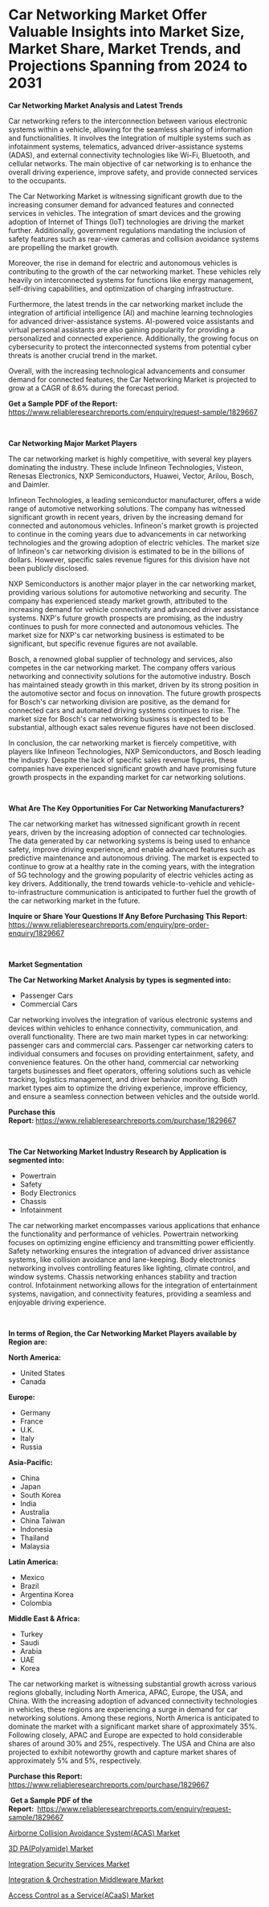 <p><h1>Car Networking Market Offer Valuable Insights into Market Size, Market Share, Market Trends, and Projections Spanning from 2024 to 2031</h1></p><p><strong>Car Networking Market Analysis and Latest Trends</strong></p>
<p><p>Car networking refers to the interconnection between various electronic systems within a vehicle, allowing for the seamless sharing of information and functionalities. It involves the integration of multiple systems such as infotainment systems, telematics, advanced driver-assistance systems (ADAS), and external connectivity technologies like Wi-Fi, Bluetooth, and cellular networks. The main objective of car networking is to enhance the overall driving experience, improve safety, and provide connected services to the occupants.</p><p>The Car Networking Market is witnessing significant growth due to the increasing consumer demand for advanced features and connected services in vehicles. The integration of smart devices and the growing adoption of Internet of Things (IoT) technologies are driving the market further. Additionally, government regulations mandating the inclusion of safety features such as rear-view cameras and collision avoidance systems are propelling the market growth.</p><p>Moreover, the rise in demand for electric and autonomous vehicles is contributing to the growth of the car networking market. These vehicles rely heavily on interconnected systems for functions like energy management, self-driving capabilities, and optimization of charging infrastructure.</p><p>Furthermore, the latest trends in the car networking market include the integration of artificial intelligence (AI) and machine learning technologies for advanced driver-assistance systems. AI-powered voice assistants and virtual personal assistants are also gaining popularity for providing a personalized and connected experience. Additionally, the growing focus on cybersecurity to protect the interconnected systems from potential cyber threats is another crucial trend in the market.</p><p>Overall, with the increasing technological advancements and consumer demand for connected features, the Car Networking Market is projected to grow at a CAGR of 8.6% during the forecast period.</p></p>
<p><strong>Get a Sample PDF of the Report:&nbsp;</strong> <a href="https://www.reliableresearchreports.com/enquiry/request-sample/1829667">https://www.reliableresearchreports.com/enquiry/request-sample/1829667</a></p>
<p>&nbsp;</p>
<p><strong>Car Networking Major Market Players</strong></p>
<p><p>The car networking market is highly competitive, with several key players dominating the industry. These include Infineon Technologies, Visteon, Renesas Electronics, NXP Semiconductors, Huawei, Vector, Arilou, Bosch, and Daimler.</p><p>Infineon Technologies, a leading semiconductor manufacturer, offers a wide range of automotive networking solutions. The company has witnessed significant growth in recent years, driven by the increasing demand for connected and autonomous vehicles. Infineon's market growth is projected to continue in the coming years due to advancements in car networking technologies and the growing adoption of electric vehicles. The market size of Infineon's car networking division is estimated to be in the billions of dollars. However, specific sales revenue figures for this division have not been publicly disclosed.</p><p>NXP Semiconductors is another major player in the car networking market, providing various solutions for automotive networking and security. The company has experienced steady market growth, attributed to the increasing demand for vehicle connectivity and advanced driver assistance systems. NXP's future growth prospects are promising, as the industry continues to push for more connected and autonomous vehicles. The market size for NXP's car networking business is estimated to be significant, but specific revenue figures are not available.</p><p>Bosch, a renowned global supplier of technology and services, also competes in the car networking market. The company offers various networking and connectivity solutions for the automotive industry. Bosch has maintained steady growth in this market, driven by its strong position in the automotive sector and focus on innovation. The future growth prospects for Bosch's car networking division are positive, as the demand for connected cars and automated driving systems continues to rise. The market size for Bosch's car networking business is expected to be substantial, although exact sales revenue figures have not been disclosed.</p><p>In conclusion, the car networking market is fiercely competitive, with players like Infineon Technologies, NXP Semiconductors, and Bosch leading the industry. Despite the lack of specific sales revenue figures, these companies have experienced significant growth and have promising future growth prospects in the expanding market for car networking solutions.</p></p>
<p>&nbsp;</p>
<p><strong>What Are The Key Opportunities For Car Networking Manufacturers?</strong></p>
<p><p>The car networking market has witnessed significant growth in recent years, driven by the increasing adoption of connected car technologies. The data generated by car networking systems is being used to enhance safety, improve driving experience, and enable advanced features such as predictive maintenance and autonomous driving. The market is expected to continue to grow at a healthy rate in the coming years, with the integration of 5G technology and the growing popularity of electric vehicles acting as key drivers. Additionally, the trend towards vehicle-to-vehicle and vehicle-to-infrastructure communication is anticipated to further fuel the growth of the car networking market in the future.</p></p>
<p><strong>Inquire or Share Your Questions If Any Before Purchasing This Report:</strong> <a href="https://www.reliableresearchreports.com/enquiry/pre-order-enquiry/1829667">https://www.reliableresearchreports.com/enquiry/pre-order-enquiry/1829667</a></p>
<p>&nbsp;</p>
<p><strong>Market Segmentation</strong></p>
<p><strong>The Car Networking Market Analysis by types is segmented into:</strong></p>
<p><ul><li>Passenger Cars</li><li>Commercial Cars</li></ul></p>
<p><p>Car networking involves the integration of various electronic systems and devices within vehicles to enhance connectivity, communication, and overall functionality. There are two main market types in car networking: passenger cars and commercial cars. Passenger car networking caters to individual consumers and focuses on providing entertainment, safety, and convenience features. On the other hand, commercial car networking targets businesses and fleet operators, offering solutions such as vehicle tracking, logistics management, and driver behavior monitoring. Both market types aim to optimize the driving experience, improve efficiency, and ensure a seamless connection between vehicles and the outside world.</p></p>
<p><strong>Purchase this Report:&nbsp;</strong><a href="https://www.reliableresearchreports.com/purchase/1829667">https://www.reliableresearchreports.com/purchase/1829667</a></p>
<p>&nbsp;</p>
<p><strong>The Car Networking Market Industry Research by Application is segmented into:</strong></p>
<p><ul><li>Powertrain</li><li>Safety</li><li>Body Electronics</li><li>Chassis</li><li>Infotainment</li></ul></p>
<p><p>The car networking market encompasses various applications that enhance the functionality and performance of vehicles. Powertrain networking focuses on optimizing engine efficiency and transmitting power efficiently. Safety networking ensures the integration of advanced driver assistance systems, like collision avoidance and lane-keeping. Body electronics networking involves controlling features like lighting, climate control, and window systems. Chassis networking enhances stability and traction control. Infotainment networking allows for the integration of entertainment systems, navigation, and connectivity features, providing a seamless and enjoyable driving experience.</p></p>
<p>&nbsp;</p>
<p><strong>In terms of Region, the Car Networking Market Players available by Region are:</strong></p>
<p>
    <p> <strong> North America: </strong>
        <ul>
            <li>United States</li>
            <li>Canada</li>
        </ul>
        </p> 
    <p> <strong> Europe: </strong>
        <ul>
            <li>Germany</li>
            <li>France</li>
            <li>U.K.</li>
            <li>Italy</li>
            <li>Russia</li>
        </ul>
        </p> 
    <p> <strong> Asia-Pacific: </strong>
        <ul>
            <li>China</li>
            <li>Japan</li>
            <li>South Korea</li>
            <li>India</li>
            <li>Australia</li>
            <li>China Taiwan</li>
            <li>Indonesia</li>
            <li>Thailand</li>
            <li>Malaysia</li>
        </ul>
        </p> 
    <p> <strong> Latin America: </strong>
        <ul>
            <li>Mexico</li>
            <li>Brazil</li>
            <li>Argentina Korea</li>
            <li>Colombia</li>
        </ul>
        </p> 
    <p> <strong> Middle East & Africa: </strong>
        <ul>
            <li>Turkey</li>
            <li>Saudi</li>
            <li>Arabia</li>
            <li>UAE</li>
            <li>Korea</li>
        </ul>
    </p>
    </p>
<p><p>The car networking market is witnessing substantial growth across various regions globally, including North America, APAC, Europe, the USA, and China. With the increasing adoption of advanced connectivity technologies in vehicles, these regions are experiencing a surge in demand for car networking solutions. Among these regions, North America is anticipated to dominate the market with a significant market share of approximately 35%. Following closely, APAC and Europe are expected to hold considerable shares of around 30% and 25%, respectively. The USA and China are also projected to exhibit noteworthy growth and capture market shares of approximately 5% and 5%, respectively.</p></p>
<p><strong>Purchase this Report: </strong><a href="https://www.reliableresearchreports.com/purchase/1829667">https://www.reliableresearchreports.com/purchase/1829667</a></p>
<p>&nbsp;<strong>Get a Sample PDF of the Report:&nbsp;&nbsp;</strong><a href="https://www.reliableresearchreports.com/enquiry/request-sample/1829667">https://www.reliableresearchreports.com/enquiry/request-sample/1829667</a></p>
<p><strong></strong></p>
<p><p><a href="https://medium.com/@kejsioni/decoding-airborne-collision-avoidance-system-acas-market-metrics-market-share-trends-and-growth-22929079e751">Airborne Collision Avoidance System(ACAS) Market</a></p><p><a href="https://medium.com/@kyliemorgan1913/3d-pa-polyamide-nbsp-market-focuses-on-market-share-size-and-projected-forecast-till-2031-5a3d7db333cc">3D PA(Polyamide) Market</a></p><p><a href="https://github.com/arionmp/Market-Research-Report-List-1/blob/main/integration-security-services-market.md">Integration Security Services Market</a></p><p><a href="https://github.com/nicoletavirag/Market-Research-Report-List-1/blob/main/integration-orchestration-middleware-market.md">Integration & Orchestration Middleware Market</a></p><p><a href="https://medium.com/@kyliemorgan1913/decoding-access-control-as-a-service-acaas-market-metrics-market-share-trends-and-growth-2e509538ad16">Access Control as a Service(ACaaS) Market</a></p></p>